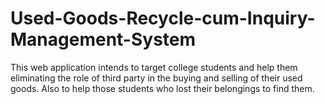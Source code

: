 # Used-Goods-Recycle-cum-Inquiry-Management-System #


This web application intends to target college students and help them
eliminating the role of third party in the buying and selling of their
used goods.
Also to help those students who lost their belongings to find them.
